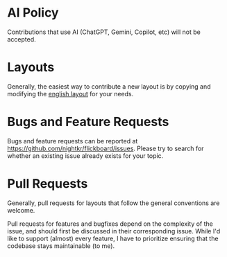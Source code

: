 # AI Policy

Contributions that use AI (ChatGPT, Gemini, Copilot, etc) will not be accepted.

# Layouts

Generally, the easiest way to contribute a new layout is by copying and modifying the
[english layout](https://github.com/nightkr/flickboard/tree/main/app/src/main/java/se/nullable/flickboard/model/layouts)
for your needs.

# Bugs and Feature Requests

Bugs and feature requests can be reported at https://github.com/nightkr/flickboard/issues.
Please try to search for whether an existing issue already exists for your topic.

# Pull Requests

Generally, pull requests for layouts that follow the general conventions are welcome.

Pull requests for features and bugfixes depend on the complexity of the issue, and should first
be discussed in their corresponding issue. While I'd like to support (almost) every feature, I have
to prioritize ensuring that the codebase stays maintainable (to me).